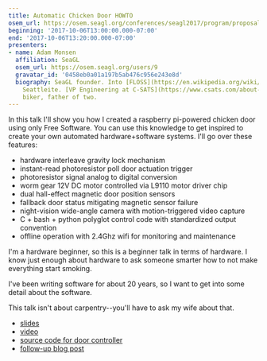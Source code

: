 ```yaml
---
title: Automatic Chicken Door HOWTO
osem_url: https://osem.seagl.org/conferences/seagl2017/program/proposals/290
beginning: '2017-10-06T13:00:00.000-07:00'
end: '2017-10-06T13:20:00.000-07:00'
presenters:
- name: Adam Monsen
  affiliation: SeaGL
  osem_url: https://osem.seagl.org/users/9
  gravatar_id: '0458eb0a01a197b5ab476c956e243e8d'
  biography: SeaGL founder. Into [FLOSS](https://en.wikipedia.org/wiki/Free_and_open-source_software).
    Seattleite. [VP Engineering at C-SATS](https://www.csats.com/about-us). Baker,
    biker, father of two.
---
```


In this talk I'll show you how I created a raspberry pi-powered chicken door using only Free Software. You can use this knowledge to get inspired to create your own automated hardware+software systems. I'll go over these features:

* hardware interleave gravity lock mechanism
* instant-read photoresistor poll door actuation trigger
* photoresistor signal analog to digital conversion
* worm gear 12V DC motor controlled via L9110 motor driver chip
* dual hall-effect magnetic door position sensors
* fallback door status mitigating magnetic sensor failure
* night-vision wide-angle camera with motion-triggered video capture
* C + bash + python polyglot control code with standardized output convention
* offline operation with 2.4Ghz wifi for monitoring and maintenance

I'm a hardware beginner, so this is a beginner talk in terms of hardware. I know just enough about hardware to ask someone smarter how to not make everything start smoking.

I've been writing software for about 20 years, so I want to get into some detail about the software.

This talk isn't about carpentry--you'll have to ask my wife about that.

* [slides](https://github.com/meonkeys/seagl2017-rpi-talk)
* [video](https://archive.org/details/AutomaticChickenDoorHOWTOATalkByAdamMonsenAtSeaGL2017)
* [source code for door controller](https://github.com/meonkeys/rpi-chx-code)
* [follow-up blog post](http://adammonsen.com/post/1425)
